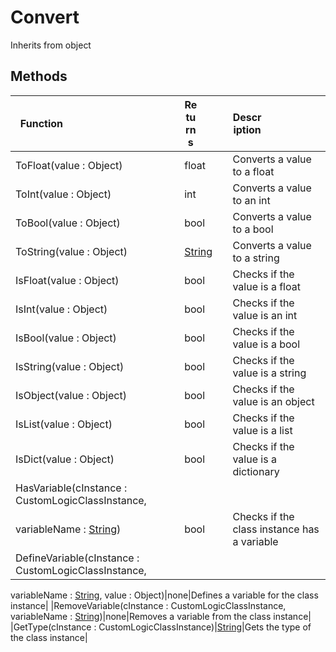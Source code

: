 # Convert
Inherits from object
## Methods
|<div style="width:33%">Function</div>|<div style="width:33%">Returns</div>|<div style="width:33%">Description</div>|
|---|---|---|
|ToFloat(value : Object)|float|Converts a value to a float|
|ToInt(value : Object)|int|Converts a value to an int|
|ToBool(value : Object)|bool|Converts a value to a bool|
|ToString(value : Object)|[String](../static/String.md)|Converts a value to a string|
|IsFloat(value : Object)|bool|Checks if the value is a float|
|IsInt(value : Object)|bool|Checks if the value is an int|
|IsBool(value : Object)|bool|Checks if the value is a bool|
|IsString(value : Object)|bool|Checks if the value is a string|
|IsObject(value : Object)|bool|Checks if the value is an object|
|IsList(value : Object)|bool|Checks if the value is a list|
|IsDict(value : Object)|bool|Checks if the value is a dictionary|
|HasVariable(cInstance : CustomLogicClassInstance,
variableName : [String](../static/String.md))|bool|Checks if the class instance has a variable|
|DefineVariable(cInstance : CustomLogicClassInstance,
variableName : [String](../static/String.md),
value : Object)|none|Defines a variable for the class instance|
|RemoveVariable(cInstance : CustomLogicClassInstance,
variableName : [String](../static/String.md))|none|Removes a variable from the class instance|
|GetType(cInstance : CustomLogicClassInstance)|[String](../static/String.md)|Gets the type of the class instance|
